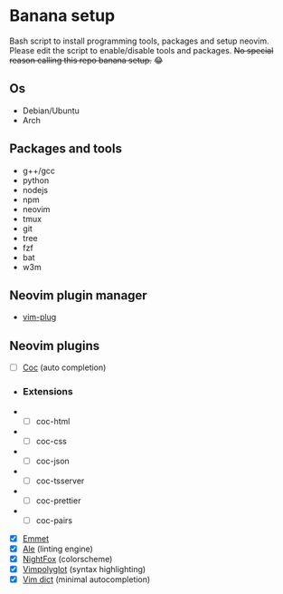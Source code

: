 # Banana setup
Bash script to install programming tools, packages and setup neovim.
Please edit the script to enable/disable tools and packages.
~~No special reason calling this repo banana setup.~~ :joy:

## Os
- Debian/Ubuntu
- Arch

## Packages and tools
- g++/gcc
- python
- nodejs
- npm
- neovim
- tmux
- git
- tree
- fzf
- bat
- w3m

## Neovim plugin manager
- [vim-plug](https://github.com/junegunn/vim-plug)

## Neovim plugins
- [ ] [Coc](https://github.com/neoclide/coc.nvim) (auto completion)
- ### Extensions
- - [ ] coc-html
- - [ ] coc-css
- - [ ] coc-json
- - [ ] coc-tsserver
- - [ ] coc-prettier
- - [ ] coc-pairs
- [x] [Emmet](https://github.com/mattn/emmet-vim)
- [x] [Ale](https://github.com/dense-analysis/ale) (linting engine)
- [x] [NightFox](https://github.com/EdenEast/nightfox.nvim) (colorscheme)
- [x] [Vimpolyglot](https://github.com/EdenEast/nightfox.nvim) (syntax highlighting)
- [x] [Vim dict](https://github.com/skywind3000/vim-auto-popmenu) (minimal autocompletion)
